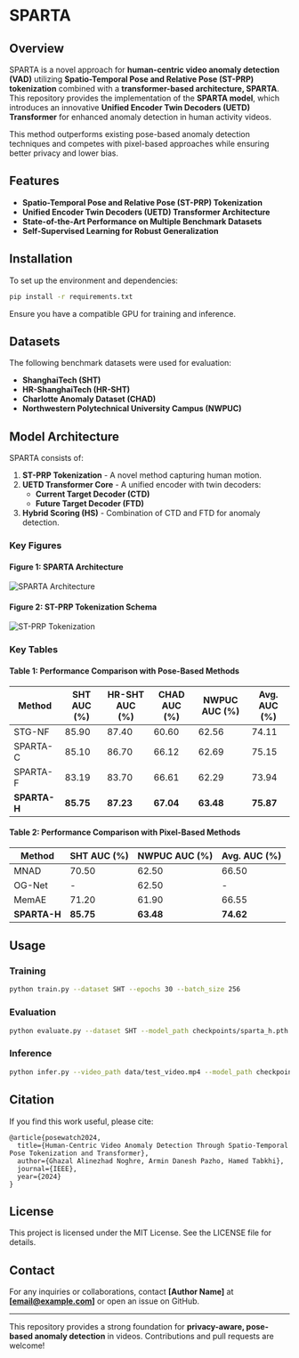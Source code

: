 # SPARTA

## Overview

SPARTA is a novel approach for **human-centric video anomaly detection (VAD)** utilizing **Spatio-Temporal Pose and Relative Pose (ST-PRP) tokenization** combined with a **transformer-based architecture, SPARTA**. This repository provides the implementation of the **SPARTA model**, which introduces an innovative **Unified Encoder Twin Decoders (UETD) Transformer** for enhanced anomaly detection in human activity videos.

This method outperforms existing pose-based anomaly detection techniques and competes with pixel-based approaches while ensuring better privacy and lower bias.

## Features
- **Spatio-Temporal Pose and Relative Pose (ST-PRP) Tokenization**
- **Unified Encoder Twin Decoders (UETD) Transformer Architecture**
- **State-of-the-Art Performance on Multiple Benchmark Datasets**
- **Self-Supervised Learning for Robust Generalization**

## Installation
To set up the environment and dependencies:
```bash
pip install -r requirements.txt
```
Ensure you have a compatible GPU for training and inference.

## Datasets
The following benchmark datasets were used for evaluation:
- **ShanghaiTech (SHT)**
- **HR-ShanghaiTech (HR-SHT)**
- **Charlotte Anomaly Dataset (CHAD)**
- **Northwestern Polytechnical University Campus (NWPUC)**

## Model Architecture
SPARTA consists of:
1. **ST-PRP Tokenization** - A novel method capturing human motion.
2. **UETD Transformer Core** - A unified encoder with twin decoders:
   - **Current Target Decoder (CTD)**
   - **Future Target Decoder (FTD)**
3. **Hybrid Scoring (HS)** - Combination of CTD and FTD for anomaly detection.

### Key Figures
#### Figure 1: SPARTA Architecture
![SPARTA Architecture](figures/SPARTA.png)

#### Figure 2: ST-PRP Tokenization Schema
![ST-PRP Tokenization](figures/st_prp_tokenization.png)

### Key Tables
#### Table 1: Performance Comparison with Pose-Based Methods
| Method | SHT AUC (%) | HR-SHT AUC (%) | CHAD AUC (%) | NWPUC AUC (%) | Avg. AUC (%) |
|--------|------------|---------------|-------------|-------------|-------------|
| STG-NF | 85.90 | 87.40 | 60.60 | 62.56 | 74.11 |
| SPARTA-C | 85.10 | 86.70 | 66.12 | 62.69 | 75.15 |
| SPARTA-F | 83.19 | 83.70 | 66.61 | 62.29 | 73.94 |
| **SPARTA-H** | **85.75** | **87.23** | **67.04** | **63.48** | **75.87** |

#### Table 2: Performance Comparison with Pixel-Based Methods
| Method | SHT AUC (%) | NWPUC AUC (%) | Avg. AUC (%) |
|--------|------------|-------------|-------------|
| MNAD | 70.50 | 62.50 | 66.50 |
| OG-Net | - | 62.50 | - |
| MemAE | 71.20 | 61.90 | 66.55 |
| **SPARTA-H** | **85.75** | **63.48** | **74.62** |

## Usage
### Training
```bash
python train.py --dataset SHT --epochs 30 --batch_size 256
```
### Evaluation
```bash
python evaluate.py --dataset SHT --model_path checkpoints/sparta_h.pth
```
### Inference
```bash
python infer.py --video_path data/test_video.mp4 --model_path checkpoints/sparta_h.pth
```

## Citation
If you find this work useful, please cite:
```
@article{posewatch2024,
  title={Human-Centric Video Anomaly Detection Through Spatio-Temporal Pose Tokenization and Transformer},
  author={Ghazal Alinezhad Noghre, Armin Danesh Pazho, Hamed Tabkhi},
  journal={IEEE},
  year={2024}
}
```

## License
This project is licensed under the MIT License. See the LICENSE file for details.

## Contact
For any inquiries or collaborations, contact **[Author Name]** at **[email@example.com]** or open an issue on GitHub.

---
This repository provides a strong foundation for **privacy-aware, pose-based anomaly detection** in videos. Contributions and pull requests are welcome!

